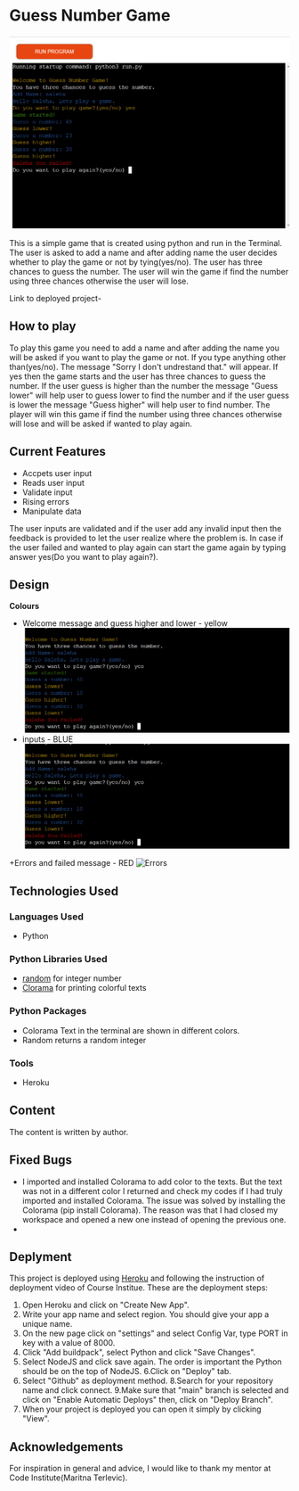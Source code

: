 # **Guess Number Game**

![Guess Number Game](images/guess_number.png)

This is a simple game that is created using python and run in the Terminal. The user is asked to add a name and after adding name the user decides whether to play the game or not by tying(yes/no). The user has three chances to guess the number. The user will win the game if find the number using three chances otherwise the user will lose.
 
Link to deployed project- 

## How to play

To play this game you need to add a name and after adding the name you will be asked if you want to play the game or not. If you type anything other than(yes/no). The message "Sorry I don't undrestand that." will appear.
If yes then the game starts and the user has three chances to guess the number. If the user guess is higher than the number the message "Guess lower" will help user to guess lower to find the number and if the user guess is lower the message "Guess higher" will help user to find number. The player will win this game if find the number using three chances otherwise will lose and will be asked if wanted to play again.

## Current Features

+ Accpets user input
+ Reads user input
+ Validate input
+ Rising errors
+ Manipulate data

The user inputs are validated and if the user add any invalid input then the feedback is provided to let the user realize where the problem is.
In case if the user failed and wanted to play again can start the game again by typing answer yes(Do you want to play again?).

## Design

**Colours**

+ Welcome message and guess higher and lower - yellow
![yellow texts](images/inputs.png)
+ inputs - BLUE
![inputs colours](images/inputs.png)

+Errors and failed message - RED
![Errors]()



## Technologies Used

### Languages Used
+ Python

### Python Libraries Used

+ [random](https://docs.python.org/3/library/random.html) for integer number 
+ [Clorama](https://pypi.org/project/colorama/) for printing colorful texts


### Python Packages
+ Colorama Text in the terminal are shown in different colors.
+ Random returns a random integer

### Tools 
+ Heroku 


## Content

The content is written by author.

## Fixed Bugs

+ I imported and installed Colorama to add color to the texts. But the text was not in a different color I returned and check my codes if I had truly imported and installed Colorama. The issue was solved by installing the Colorama (pip install Colorama). The reason was that I had closed my workspace and opened a new one instead of opening the previous one.
+  

## Deplyment

This project is deployed using [Heroku](https://www.heroku.com/github-students) and following the instruction of deployment video of Course Institue. 
These are the deployment steps:

1. Open Heroku and click on "Create New App".
2. Write your app name and select region. You should give your app a unique name.
3. On the new page click on "settings" and select Config Var, type PORT in key with a value of 8000.
4. Click "Add buildpack", select Python and click "Save Changes".
5. Select NodeJS and click save again. The order is important the Python should be on the top of NodeJS.
6.Click on "Deploy" tab.
7. Select "Github" as deployment method.
8.Search for your repository name and click connect.
9.Make sure that "main" branch is selected and click on "Enable Automatic Deploys" then, click on "Deploy Branch".
10. When your project is deployed you can open it simply by clicking "View".



## Acknowledgements

For inspiration in general and advice, I would like to thank my mentor at Code Institute(Maritna Terlevic).

